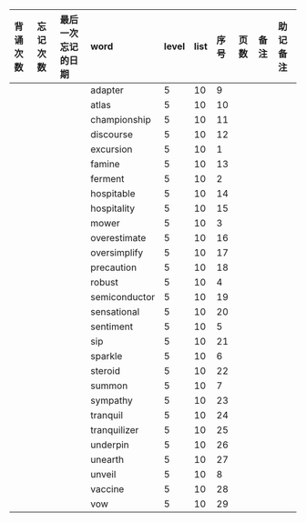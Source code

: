 |背诵次数|忘记次数|最后一次忘记的日期|word|level|list|序号|页数|备注|助记备注|
|:--|:--|:--|:--|:--|:--|:--|:--|:--|:--|
||||adapter|5|10|9||||
||||atlas|5|10|10||||
||||championship|5|10|11||||
||||discourse|5|10|12||||
||||excursion|5|10|1||||
||||famine|5|10|13||||
||||ferment|5|10|2||||
||||hospitable|5|10|14||||
||||hospitality|5|10|15||||
||||mower|5|10|3||||
||||overestimate|5|10|16||||
||||oversimplify|5|10|17||||
||||precaution|5|10|18||||
||||robust|5|10|4||||
||||semiconductor|5|10|19||||
||||sensational|5|10|20||||
||||sentiment|5|10|5||||
||||sip|5|10|21||||
||||sparkle|5|10|6||||
||||steroid|5|10|22||||
||||summon|5|10|7||||
||||sympathy|5|10|23||||
||||tranquil|5|10|24||||
||||tranquilizer|5|10|25||||
||||underpin|5|10|26||||
||||unearth|5|10|27||||
||||unveil|5|10|8||||
||||vaccine|5|10|28||||
||||vow|5|10|29||||
